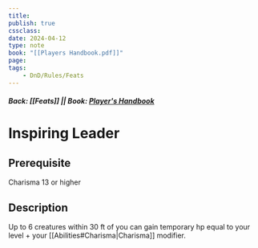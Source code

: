 ```yaml
---
title:
publish: true
cssclass:
date: 2024-04-12
type: note
book: "[[Players Handbook.pdf]]"
page: 
tags:
    - DnD/Rules/Feats
---
```


##### Back: [[Feats]] || Book: [Player's Handbook](https://drive.google.com/drive/folders/1O5bhpYizcIT5xxAoLOuzCRht_PVS7VSG?usp=sharing)

# Inspiring Leader


## Prerequisite 
Charisma 13 or higher

## Description
Up to 6 creatures within 30 ft of you can gain temporary hp equal to your level + your [[Abilities#Charisma|Charisma]] modifier.
